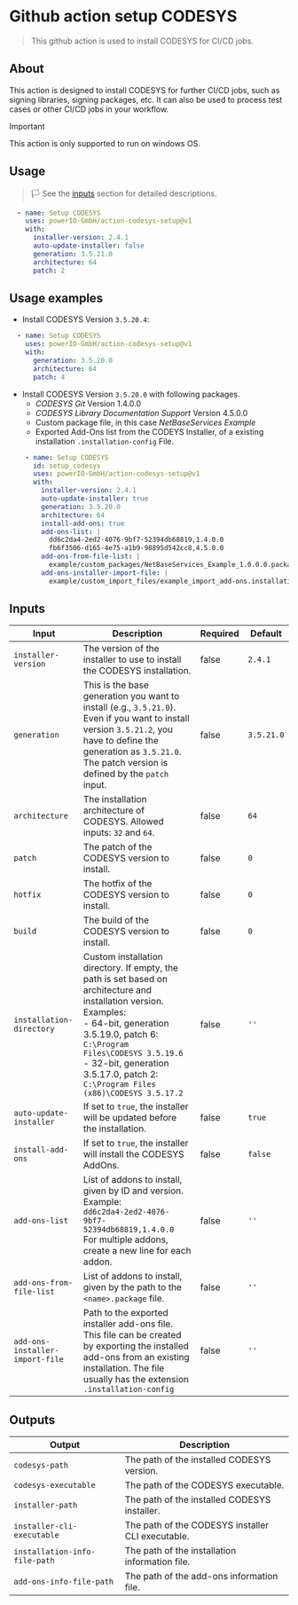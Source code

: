 # Github action setup CODESYS

> This github action is used to install CODESYS for CI/CD jobs.

## About

This action is designed to install CODESYS for further CI/CD jobs, such as signing libraries, signing packages, etc. 
It can also be used to process test cases or other CI/CD jobs in your workflow.

> [!IMPORTANT]  
> This action is only supported to run on windows OS.

## Usage

>:white_flag: See the [inputs](#inputs) section for detailed descriptions.

```yml
  - name: Setup CODESYS
    uses: powerIO-GmbH/action-codesys-setup@v1
    with:
      installer-version: 2.4.1
      auto-update-installer: false
      generation: 3.5.21.0
      architecture: 64
      patch: 2
```

## Usage examples

- Install CODESYS Version `3.5.20.4`:
```yml
  - name: Setup CODESYS
    uses: powerIO-GmbH/action-codesys-setup@v1
    with:
      generation: 3.5.20.0
      architecture: 64
      patch: 4
```

- Install CODESYS Version `3.5.20.0` with following packages.
  * _CODESYS Git_ Version 1.4.0.0
  * _CODESYS Library Documentation Support_ Version 4.5.0.0
  * Custom package file, in this case _NetBaseServices Example_ 
  * Exported Add-Ons list from the CODEYS Installer, of a existing installation `.installation-config` File.

```yml
    - name: Setup CODESYS
      id: setup_codesys
      uses: powerIO-GmbH/action-codesys-setup@v1
      with:
        installer-version: 2.4.1
        auto-update-installer: true
        generation: 3.5.20.0
        architecture: 64
        install-add-ons: true
        add-ons-list: |
          dd6c2da4-2ed2-4076-9bf7-52394db68819,1.4.0.0
          fb6f3506-d165-4e75-a1b9-98895d542cc8,4.5.0.0
        add-ons-from-file-list: |
          example/custom_packages/NetBaseServices_Example_1.0.0.0.package
        add-ons-installer-import-file: |
          example/custom_import_files/example_import_add-ons.installation-config
```

## Inputs

| Input | Description | Required | Default |
|-------|-------------|----------|----------|
| `installer-version` | The version of the installer to use to install the CODESYS installation. | false | `2.4.1` |
| `generation` | This is the base generation you want to install (e.g., `3.5.21.0`). Even if you want to install version `3.5.21.2`, you have to define the generation as `3.5.21.0`. The patch version is defined by the `patch` input. | false | `3.5.21.0` |
| `architecture` | The installation architecture of CODESYS. Allowed inputs: `32` and `64`. | false | `64` |
| `patch` | The patch of the CODESYS version to install. | false | `0` |
| `hotfix` | The hotfix of the CODESYS version to install. | false | `0` |
| `build` | The build of the CODESYS version to install. | false | `0` |
| `installation-directory` | Custom installation directory. If empty, the path is set based on architecture and installation version. Examples:<br>- 64-bit, generation 3.5.19.0, patch 6: `C:\Program Files\CODESYS 3.5.19.6`<br>- 32-bit, generation 3.5.17.0, patch 2: `C:\Program Files (x86)\CODESYS 3.5.17.2` | false | `''` |
| `auto-update-installer` | If set to `true`, the installer will be updated before the installation. | false | `true` |
| `install-add-ons` | If set to `true`, the installer will install the CODESYS AddOns. | false | `false` |
| `add-ons-list` | List of addons to install, given by ID and version. Example:<br>`dd6c2da4-2ed2-4076-9bf7-52394db68819,1.4.0.0`<br>For multiple addons, create a new line for each addon. | false | `''` |
| `add-ons-from-file-list` | List of addons to install, given by the path to the `<name>.package` file. | false | `''` |
| `add-ons-installer-import-file` | Path to the exported installer add-ons file. This file can be created by exporting the installed add-ons from an existing installation. The file usually has the extension `.installation-config` | false | `''` |

## Outputs

| Output                        | Description                                       |
| ----------------------------- | ------------------------------------------------- |
| `codesys-path`                | The path of the installed CODESYS version.        |
| `codesys-executable`          | The path of the CODESYS executable.               |
| `installer-path`              | The path of the installed CODESYS installer.      |
| `installer-cli-executable`    | The path of the CODESYS installer CLI executable. |
| `installation-info-file-path` | The path of the installation information file.    |
| `add-ons-info-file-path`      | The path of the add-ons information file.         |
